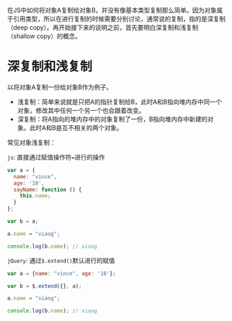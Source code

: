 在JS中如何将对象A复制给对象B，并没有像基本类型复制那么简单。因为对象属于引用类型，所以在进行复制的时候需要分别讨论，通常说的复制，指的是深复制（deep copy）。再开始接下来的说明之前，首先要明白深复制和浅复制（shallow copy）的概念。

# 深复制和浅复制

以将对象A复制一份给对象B作为例子。

- 浅复制：简单来说就是只把A的指针复制给B，此时A和B指向堆内存中同一个对象，修改其中任何一个另一个也会跟着改变。   
- 深复制：将A指向的堆内存中的对象复制了一份，B指向堆内存中新建的对象。此时A和B是互不相关的两个对象。

常见对象浅复制：

`js`: 直接通过赋值操作符`=`进行的操作

```js
var a = {
  name: "vince", 
  age: '18',
  sayName: function () {
    this.name;
  }
};

var b = a;

a.name = "xiaog";

console.log(b.name); // xiaog
```

`jQuery`: 通过`$.extend()`默认进行的赋值

```js
var a = {name: "vince", age: '18'};

var b = $.extend({}, a);

a.name = "xiaog";

console.log(b.name); // xiaog
```